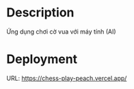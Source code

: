 # Description
Ứng dụng chơi cờ vua với máy tính (AI)

# Deployment

URL: https://chess-play-peach.vercel.app/
